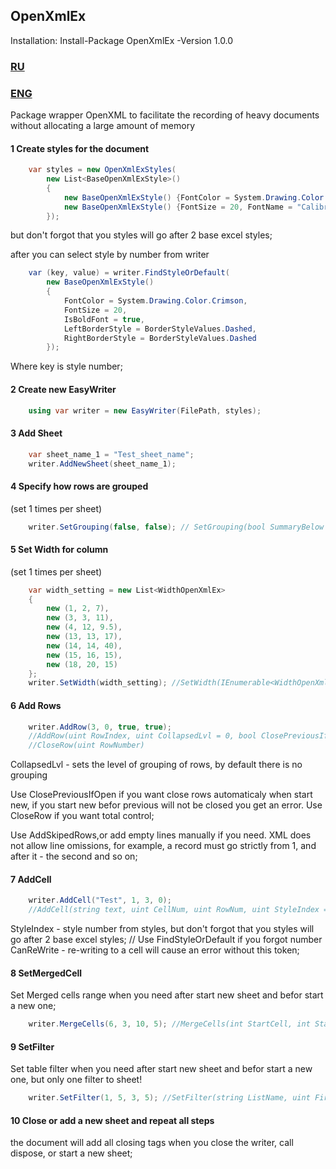 ## OpenXmlEx
Installation:
Install-Package OpenXmlEx -Version 1.0.0

### [RU](https://github.com/Platonenkov/OpenXmlEx/blob/master/README.md)

### [ENG](https://github.com/Platonenkov/OpenXmlEx/blob/master/ENG.md)
Package wrapper OpenXML to facilitate the recording of heavy documents without allocating a large amount of memory

#### 1 Create styles for the document
```C#
    var styles = new OpenXmlExStyles(
        new List<BaseOpenXmlExStyle>()
        {
            new BaseOpenXmlExStyle() {FontColor = System.Drawing.Color.Crimson, IsBoldFont = true},
            new BaseOpenXmlExStyle() {FontSize = 20, FontName = "Calibri", BorderColor = System.Drawing.Color.Red}
        });
```
but don't forgot that you styles will go after 2 base excel styles;

after you can select style by number from writer
```C#
    var (key, value) = writer.FindStyleOrDefault(
        new BaseOpenXmlExStyle()
        {
            FontColor = System.Drawing.Color.Crimson,
            FontSize = 20,
            IsBoldFont = true,
            LeftBorderStyle = BorderStyleValues.Dashed,
            RightBorderStyle = BorderStyleValues.Dashed
        });
```
Where key is style number;

#### 2 Create new EasyWriter
```C#
    using var writer = new EasyWriter(FilePath, styles);
```
#### 3 Add Sheet
```C#
    var sheet_name_1 = "Test_sheet_name";
    writer.AddNewSheet(sheet_name_1);

```
#### 4 Specify how rows are grouped

(set 1 times per sheet)
```C#
    writer.SetGrouping(false, false); // SetGrouping(bool SummaryBelow = false, bool SummaryRight = false)
```
#### 5 Set Width for column

(set 1 times per sheet)
```C#
    var width_setting = new List<WidthOpenXmlEx>
    {
        new (1, 2, 7),
        new (3, 3, 11),
        new (4, 12, 9.5),
        new (13, 13, 17),
        new (14, 14, 40),
        new (15, 16, 15),
        new (18, 20, 15)
    };
    writer.SetWidth(width_setting); //SetWidth(IEnumerable<WidthOpenXmlEx> settings)

```
#### 6 Add Rows 
```C#
    writer.AddRow(3, 0, true, true);
    //AddRow(uint RowIndex, uint CollapsedLvl = 0, bool ClosePreviousIfOpen = false, bool AddSkipedRows = false)
    //CloseRow(uint RowNumber)
```
CollapsedLvl - sets the level of grouping of rows, by default there is no grouping

Use ClosePreviousIfOpen if you want close rows automaticaly when start new, if you start new befor previous will not be closed you get an error.
Use CloseRow if you want total control;

Use AddSkipedRows,or add empty lines manually if you need.
XML does not allow line omissions, for example, a record must go strictly from 1, and after it - the second and so on;

#### 7 AddCell
```C#
    writer.AddCell("Test", 1, 3, 0);
    //AddCell(string text, uint CellNum, uint RowNum, uint StyleIndex = 0, CellValues Type = CellValues.String, bool CanReWrite = false)
```
StyleIndex - style number from styles, but don't forgot that you styles will go after 2 base excel styles; // Use FindStyleOrDefault if you forgot number
CanReWrite - re-writing to a cell will cause an error without this token;
#### 8 SetMergedCell
Set Merged cells range when you need after start new sheet and befor start a new one;
```C#
    writer.MergeCells(6, 3, 10, 5); //MergeCells(int StartCell, int StartRow, int EndCell, int EndRow)
```
#### 9 SetFilter
Set table filter when you need after start new sheet and befor start a new one, but only one filter to sheet!
```C#
    writer.SetFilter(1, 5, 3, 5); //SetFilter(string ListName, uint FirstColumn, uint LastColumn, uint FirstRow, uint LastRow)
```
#### 10 Close or add a new sheet and repeat all steps
the document will add all closing tags when you close the writer, call dispose, or start a new sheet;
